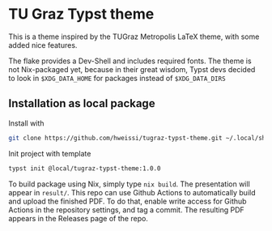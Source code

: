 # TU Graz Typst theme

This is a theme inspired by the TUGraz Metropolis LaTeX theme, with some added nice features.

The flake provides a Dev-Shell and includes required fonts.
The theme is not Nix-packaged yet, because in their great wisdom, Typst devs decided to look in `$XDG_DATA_HOME` for packages instead of `$XDG_DATA_DIRS`


## Installation as local package

Install with

```sh
git clone https://github.com/hweissi/tugraz-typst-theme.git ~/.local/share/typst/packages/local/tugraz-typst-theme/1.0.0
```

Init project with template

```sh
typst init @local/tugraz-typst-theme:1.0.0
```

To build package using Nix, simply type `nix build`. The presentation will appear in `result/`.
This repo can use Github Actions to automatically build and upload the finished PDF.
To do that, enable write access for Github Actions in the repository settings, and tag a commit.
The resulting PDF appears in the Releases page of the repo.
